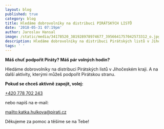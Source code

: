 ```yaml
---
layout: blog
published: true
category: blog
title: Hledáme dobrovolníky na distribuci PIRÁTSKÝCH LISTŮ
date: '2018-05-31 07:19pm'
author: Jaroslav Hansal
image: /static/media/34178520_381928978974677_3956641757042573312_o.jpg
description: Hledáme dobrovolníky na distribuci Pirátských listů v Jihočeském kraji.
tags: ' '
---
```

**Máš chuť podpořit Piráty? Máš pár volných hodin?**

Hledáme dobrovolníky na distribuci Pirátských listů v Jihočeském kraji. A na další aktivity, kterými můžeš podpořit Pirátskou stranu.

**Pokud se chceš aktivně zapojit, volej:**

[+420 778 702 243](tel:+420778702243)

nebo napiš na e-mail: 

<mailto:katka.hulkova@pirati.cz>

Děkujeme za pomoc a těšíme se na Tebe!

